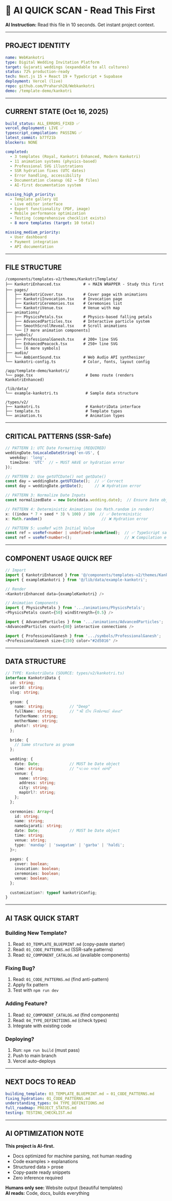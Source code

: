 # 🤖 AI QUICK SCAN - Read This First

**AI Instruction:** Read this file in 10 seconds. Get instant project context.

---

## PROJECT IDENTITY

```yaml
name: WebKankotri
type: Digital Wedding Invitation Platform
target: Gujarati weddings (expandable to all cultures)
status: 72% production-ready
tech: Next.js 15 + React 19 + TypeScript + Supabase
deployment: Vercel (live)
repo: github.com/Praharsh28/Webkankotri
demo: /template-demo/kankotri
```

---

## CURRENT STATE (Oct 16, 2025)

```yaml
build_status: ALL_ERRORS_FIXED ✅
vercel_deployment: LIVE ✅
typescript_compilation: PASSING ✅
latest_commit: b77f21b
blockers: NONE

completed:
  - 3 templates (Royal, Kankotri Enhanced, Modern Kankotri)
  - 11 animation systems (physics-based)
  - Professional SVG illustrations
  - SSR hydration fixes (UTC dates)
  - Error handling, accessibility
  - Documentation cleanup (62 → 50 files)
  - AI-first documentation system

missing_high_priority:
  - Template gallery UI
  - Live editor interface
  - Export functionality (PDF, image)
  - Mobile performance optimization
  - Testing (comprehensive checklist exists)
  - 8 more templates (target: 10 total)

missing_medium_priority:
  - User dashboard
  - Payment integration
  - API documentation
```

---

## FILE STRUCTURE

```
/components/templates-v2/themes/KankotriTemplate/
├── KankotriEnhanced.tsx          # ⭐ MAIN WRAPPER - Study this first
├── pages/
│   ├── KankotriCover.tsx         # Cover page with animations
│   ├── KankotriInvocation.tsx    # Invocation page
│   ├── KankotriCeremonies.tsx    # Ceremonies list
│   └── KankotriVenue.tsx         # Venue with map
├── animations/
│   ├── PhysicsPetals.tsx         # Physics-based falling petals
│   ├── AdvancedParticles.tsx     # Interactive particle system
│   ├── SmoothScrollReveal.tsx    # Scroll animations
│   └── [7 more animation components]
├── symbols/
│   ├── ProfessionalGanesh.tsx    # 200+ line SVG
│   ├── EnhancedPeacock.tsx       # 250+ line SVG
│   └── [6 more symbols]
├── audio/
│   └── AmbientSound.tsx          # Web Audio API synthesizer
└── kankotri-config.ts            # Color, fonts, layout config

/app/template-demo/kankotri/
└── page.tsx                       # Demo route (renders KankotriEnhanced)

/lib/data/
└── example-kankotri.ts            # Sample data structure

/types/v2/
├── kankotri.ts                    # KankotriData interface
├── template.ts                    # Template types
└── animation.ts                   # Animation types
```

---

## CRITICAL PATTERNS (SSR-Safe)

```typescript
// PATTERN 1: UTC Date Formatting (REQUIRED)
weddingDate.toLocaleDateString('en-US', {
  weekday: 'long',
  timeZone: 'UTC'  // ← MUST HAVE or hydration error
});

// PATTERN 2: Use getUTCDate() not getDate()
const day = weddingDate.getUTCDate();  // ✅ Correct
const day = weddingDate.getDate();     // ❌ Hydration error

// PATTERN 3: Normalize Date Inputs
const normalizedDate = new Date(data.wedding.date);  // Ensure Date object

// PATTERN 4: Deterministic Animations (no Math.random in render)
x: ((index * 7 + seed * 3) % 100) / 100  // ✅ Deterministic
x: Math.random()                          // ❌ Hydration error

// PATTERN 5: useRef with Initial Value
const ref = useRef<number | undefined>(undefined);  // ✅ TypeScript safe
const ref = useRef<number>();                       // ❌ Compilation error
```

---

## COMPONENT USAGE QUICK REF

```typescript
// Import
import { KankotriEnhanced } from '@/components/templates-v2/themes/KankotriTemplate/KankotriEnhanced';
import { exampleKankotri } from '@/lib/data/example-kankotri';

// Render
<KankotriEnhanced data={exampleKankotri} />

// Animation Components
import { PhysicsPetals } from '.../animations/PhysicsPetals';
<PhysicsPetals count={50} windStrength={0.5} />

import { AdvancedParticles } from '.../animations/AdvancedParticles';
<AdvancedParticles count={80} interactive connections />

import { ProfessionalGanesh } from '.../symbols/ProfessionalGanesh';
<ProfessionalGanesh size={150} color="#2d5016" />
```

---

## DATA STRUCTURE

```typescript
// TYPE: KankotriData (SOURCE: types/v2/kankotri.ts)
interface KankotriData {
  id: string;
  userId: string;
  slug: string;
  
  groom: {
    name: string;           // "Deep"
    fullName: string;       // "શ્રી દીપ કિશોરભાઈ મેસરા"
    fatherName: string;
    motherName: string;
    photo?: string;
  };
  
  bride: {
    // Same structure as groom
  };
  
  wedding: {
    date: Date;             // MUST be Date object
    time: string;           // "૫:૦૦ કલાકે સાંજે"
    venue: {
      name: string;
      address: string;
      city: string;
      mapUrl?: string;
    };
  };
  
  ceremonies: Array<{
    id: string;
    name: string;
    nameGujarati: string;
    date: Date;             // MUST be Date object
    time: string;
    venue: string;
    type: 'mandap' | 'swagatam' | 'garba' | 'haldi';
  }>;
  
  pages: {
    cover: boolean;
    invocation: boolean;
    ceremonies: boolean;
    venue: boolean;
  };
  
  customization?: typeof kankotriConfig;
}
```

---

## AI TASK QUICK START

### Building New Template?
1. Read: `03_TEMPLATE_BLUEPRINT.md` (copy-paste starter)
2. Read: `01_CODE_PATTERNS.md` (SSR-safe patterns)
3. Read: `02_COMPONENT_CATALOG.md` (available components)

### Fixing Bug?
1. Read: `01_CODE_PATTERNS.md` (find anti-pattern)
2. Apply fix pattern
3. Test with `npm run dev`

### Adding Feature?
1. Read: `02_COMPONENT_CATALOG.md` (find components)
2. Read: `04_TYPE_DEFINITIONS.md` (check types)
3. Integrate with existing code

### Deploying?
1. Run: `npm run build` (must pass)
2. Push to main branch
3. Vercel auto-deploys

---

## NEXT DOCS TO READ

```yaml
building_template: 03_TEMPLATE_BLUEPRINT.md → 01_CODE_PATTERNS.md
fixing_hydration: 01_CODE_PATTERNS.md
understanding_types: 04_TYPE_DEFINITIONS.md
full_roadmap: PROJECT_STATUS.md
testing: TESTING_CHECKLIST.md
```

---

## AI OPTIMIZATION NOTE

**This project is AI-first.** 
- Docs optimized for machine parsing, not human reading
- Code examples > explanations
- Structured data > prose
- Copy-paste ready snippets
- Zero inference required

**Humans only see:** Website output (beautiful templates)  
**AI reads:** Code, docs, builds everything
